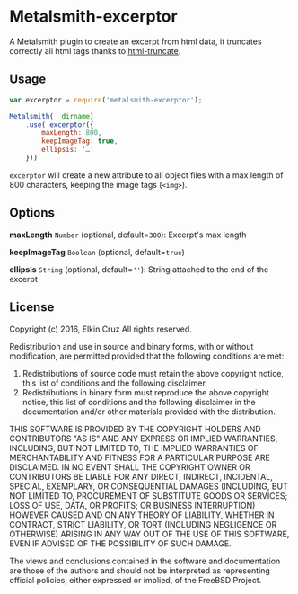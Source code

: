 Metalsmith-excerptor
====================

A Metalsmith plugin to create an excerpt from html data, it truncates correctly
all html tags thanks to [html-truncate](https://www.npmjs.com/package/html-truncate).

Usage
-----

```javascript
var excerptor = require('metalsmith-excerptor');

Metalsmith(__dirname)
    .use( excerptor({
        maxLength: 800,
        keepImageTag: true,
        ellipsis: '…'
    }))

```

`excerptor` will create a new attribute to all object files with a max length of
800 characters, keeping the image tags (`<img>`).

Options
-------

**maxLength** `Number` (optional, default=`300`): Excerpt's max length

**keepImageTag** `Boolean` (optional, default=`true`)

**ellipsis** `String` (optional, default=`''`): String attached to the end of the excerpt

License
-------

Copyright (c) 2016, Elkin Cruz
All rights reserved.

Redistribution and use in source and binary forms, with or without
modification, are permitted provided that the following conditions are met:

1. Redistributions of source code must retain the above copyright notice, this
   list of conditions and the following disclaimer.
2. Redistributions in binary form must reproduce the above copyright notice,
   this list of conditions and the following disclaimer in the documentation
   and/or other materials provided with the distribution.

THIS SOFTWARE IS PROVIDED BY THE COPYRIGHT HOLDERS AND CONTRIBUTORS "AS IS" AND
ANY EXPRESS OR IMPLIED WARRANTIES, INCLUDING, BUT NOT LIMITED TO, THE IMPLIED
WARRANTIES OF MERCHANTABILITY AND FITNESS FOR A PARTICULAR PURPOSE ARE
DISCLAIMED. IN NO EVENT SHALL THE COPYRIGHT OWNER OR CONTRIBUTORS BE LIABLE FOR
ANY DIRECT, INDIRECT, INCIDENTAL, SPECIAL, EXEMPLARY, OR CONSEQUENTIAL DAMAGES
(INCLUDING, BUT NOT LIMITED TO, PROCUREMENT OF SUBSTITUTE GOODS OR SERVICES;
LOSS OF USE, DATA, OR PROFITS; OR BUSINESS INTERRUPTION) HOWEVER CAUSED AND
ON ANY THEORY OF LIABILITY, WHETHER IN CONTRACT, STRICT LIABILITY, OR TORT
(INCLUDING NEGLIGENCE OR OTHERWISE) ARISING IN ANY WAY OUT OF THE USE OF THIS
SOFTWARE, EVEN IF ADVISED OF THE POSSIBILITY OF SUCH DAMAGE.

The views and conclusions contained in the software and documentation are those
of the authors and should not be interpreted as representing official policies,
either expressed or implied, of the FreeBSD Project.
